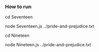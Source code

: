 ### How to run

cd Seventeen

node Seventeen.js ../pride-and-prejudice.txt

cd Nineteen

node Nineteen.js ../pride-and-prejudice.txt